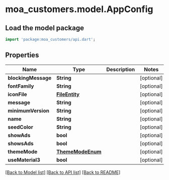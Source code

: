 # moa_customers.model.AppConfig

## Load the model package
```dart
import 'package:moa_customers/api.dart';
```

## Properties
Name | Type | Description | Notes
------------ | ------------- | ------------- | -------------
**blockingMessage** | **String** |  | [optional] 
**fontFamily** | **String** |  | [optional] 
**iconFile** | [**FileEntity**](FileEntity.md) |  | [optional] 
**message** | **String** |  | [optional] 
**minimumVersion** | **String** |  | [optional] 
**name** | **String** |  | [optional] 
**seedColor** | **String** |  | [optional] 
**showAds** | **bool** |  | [optional] 
**showsAds** | **bool** |  | [optional] 
**themeMode** | [**ThemeModeEnum**](ThemeModeEnum.md) |  | [optional] 
**useMaterial3** | **bool** |  | [optional] 

[[Back to Model list]](../README.md#documentation-for-models) [[Back to API list]](../README.md#documentation-for-api-endpoints) [[Back to README]](../README.md)


